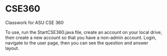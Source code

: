 # CSE360
Classwork for ASU CSE 360


To use, run the StartCSE360.java file, create an account on your local drive, then create a new account so that you have a non-admin account. Login, navigate to the user page, then you can see the question and answer layout. 
